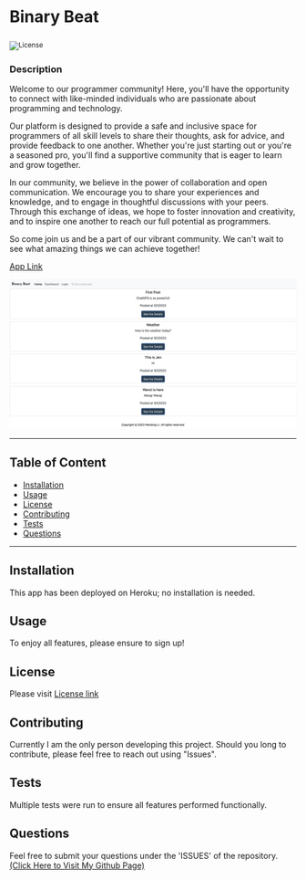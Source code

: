 # Binary Beat

<sub>![License](https://img.shields.io/badge/License-MIT-blue.svg)</sub>

### Description

Welcome to our programmer community! Here, you'll have the opportunity to connect with like-minded individuals who are passionate about programming and technology.

Our platform is designed to provide a safe and inclusive space for programmers of all skill levels to share their thoughts, ask for advice, and provide feedback to one another. Whether you're just starting out or you're a seasoned pro, you'll find a supportive community that is eager to learn and grow together.

In our community, we believe in the power of collaboration and open communication. We encourage you to share your experiences and knowledge, and to engage in thoughtful discussions with your peers. Through this exchange of ideas, we hope to foster innovation and creativity, and to inspire one another to reach our full potential as programmers.

So come join us and be a part of our vibrant community. We can't wait to see what amazing things we can achieve together!

[App Link](https://protected-shore-69380.herokuapp.com/)

![](/public/image/screenshot.png)

---

## Table of Content

- [Installation](#installation)
- [Usage](#usage)
- [License](#license)
- [Contributing](#contributing)
- [Tests](#tests)
- [Questions](#questions)

---

## Installation

This app has been deployed on Heroku; no installation is needed.

## Usage

To enjoy all features, please ensure to sign up!

## License

Please visit [License link](https://choosealicense.com/licenses/mit/)

## Contributing

Currently I am the only person developing this project. Should you long to contribute, please feel free to reach out using "Issues".

## Tests

Multiple tests were run to ensure all features performed functionally.

## Questions

Feel free to submit your questions under the 'ISSUES' of the repository. [(Click Here to Visit My Github Page)](https://github.com/jabezli)

